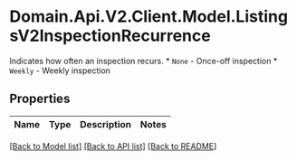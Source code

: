 # Domain.Api.V2.Client.Model.ListingsV2InspectionRecurrence
Indicates how often an inspection recurs.  * `None` - Once-off inspection * `Weekly` - Weekly inspection
## Properties

Name | Type | Description | Notes
------------ | ------------- | ------------- | -------------

[[Back to Model list]](../README.md#documentation-for-models) [[Back to API list]](../README.md#documentation-for-api-endpoints) [[Back to README]](../README.md)

